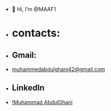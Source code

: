 - 👋 Hi, I’m @MAAF1
- # contacts:
- ## Gmail:
- muhammedabdulghani42@gmail.com
- ## LinkedIn
- [!Muhammad AbdulGhani](https://www.linkedin.com/in/muhammad-abdulghani-058b59284/)


  


<!---
MAAF1/MAAF1 is a ✨ special ✨ repository because its `README.md` (this file) appears on your GitHub profile.
You can click the Preview link to take a look at your changes.
--->
